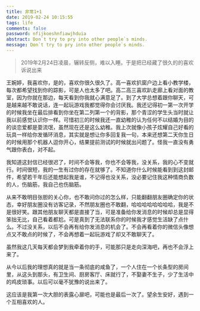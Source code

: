 ```yaml
---
title: 非常1+1
date: 2019-02-24 10:15:55
tags: life
comments: false
password: nfijkoeshnfiawjhduia
abstract: Don`t try to pry into other people`s minds.
message: Don`t try to pry into other people`s minds.
---
```

> 2019年2月24日凌晨，辗转反侧，难以入睡。于是把已经藏了很久的的喜欢诉说出来

王婉婷，我喜欢你，是的，喜欢你很久很久了。高一喜欢扒窗户边上看小教学楼，每次都希望找到你的踪影，可是人也太多了吧。高二高三喜欢趴走廊上看对面的教室，因为你就在那边，每天看到你我就心满意足了。到了大学总想着跟你聊天，可是越来越不敢说话，连一起玩游戏我都觉得你会讨厌我。我还记得初一第一次开学的时候我坐在最后排看到你坐在第二列第一个的背影，那个青涩的学生头当时就让我以前感觉认识你一样。可惜初三的时候我还一直幼稚的认为任何不以结婚为目的的谈恋爱都是耍流氓，虽然现在还是这么幼稚。我上次就像小孩子炫耀自己好看的玩具一样给你发循环消息，其实就是想让你多回复我一句，本来还想第二天你生日的时候用那个机器人逗你开心，结果提前测试的时候就出问题了。怪我一直没有勇气跟你表白，对不起。

我知道这封信已经很迟了，时间不会等我，你也不会等我，没关系，我的心不变就行。时间很短，我的一生有过你的存在就够了。不知道你什么时候能看到到这封邮件，希望若干年后还能想起我是谁，不记得也没关系，没必要记住我这种情商负数的人，伤脑筋，我自己也伤脑筋。

从来不敢明目张胆的关心你，也不敢问你过的怎么样，只能翻翻朋友圈确定你的状态，幸好朋友圈没有访客记录，不然朋友圈也不敢翻，哈哈哈哈哈哈哈哈，我是不是很好笑。跟其他朋友聊天都是直接了当，可是准备给你发消息的时候却总是显得笨拙无比，自己看着都尬。可是真到了无法联系你的时候我才感觉生活缺了点什么。不过没关系，以后不会再有给你发消息的机会了。不会再看着你的微信头像想点又不敢点的时候了，不会再想着一起玩游戏了却又不敢聊天了。

虽然我这几天每天都会梦到我牵着你的手，可能那只是走向深海吧，再也不会浮上来了。

从今以后我的理想真的就是当一条彻底的咸鱼了，一个人住在一个长条型的房间里，从这头到那头，有卫生间、厨房客厅、床就行了，不娶妻不生子，少了生活中的鸡皮琐事。以后可以毫不犹豫的说出来了。

​       这应该是我第一次大胆的表露心扉吧，可能也是最后一次了。望余生安好，遇到一个互相喜欢的人。